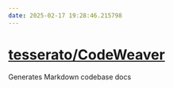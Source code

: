 ```yaml
---
date: 2025-02-17 19:28:46.215798
---
```


# [tesserato/CodeWeaver](https://github.com/tesserato/CodeWeaver)

Generates Markdown codebase docs